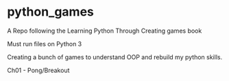 # python_games
A Repo following the Learning Python Through Creating games book

Must run files on Python 3

Creating a bunch of games to understand OOP and rebuild my python skills. 

Ch01 - Pong/Breakout
